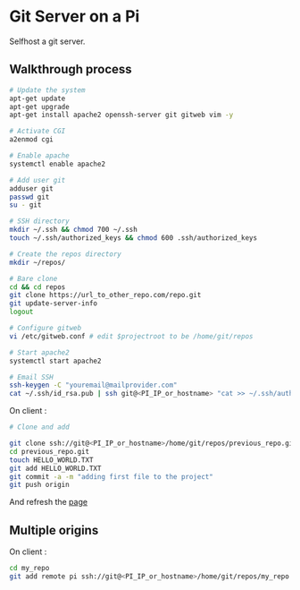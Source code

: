 # Git Server on a Pi
Selfhost a git server.

## Walkthrough process

```bash
# Update the system
apt-get update
apt-get upgrade
apt-get install apache2 openssh-server git gitweb vim -y

# Activate CGI
a2enmod cgi

# Enable apache
systemctl enable apache2

# Add user git
adduser git
passwd git
su - git

# SSH directory
mkdir ~/.ssh && chmod 700 ~/.ssh
touch ~/.ssh/authorized_keys && chmod 600 .ssh/authorized_keys

# Create the repos directory
mkdir ~/repos/

# Bare clone
cd && cd repos
git clone https://url_to_other_repo.com/repo.git
git update-server-info
logout

# Configure gitweb
vi /etc/gitweb.conf # edit $projectroot to be /home/git/repos

# Start apache2
systemctl start apache2

# Email SSH
ssh-keygen -C "youremail@mailprovider.com"
cat ~/.ssh/id_rsa.pub | ssh git@<PI_IP_or_hostname> "cat >> ~/.ssh/authorized_keys"
```

On client :
```bash
# Clone and add

git clone ssh://git@<PI_IP_or_hostname>/home/git/repos/previous_repo.git
cd previous_repo.git
touch HELLO_WORLD.TXT
git add HELLO_WORLD.TXT
git commit -a -m "adding first file to the project"
git push origin
```
And refresh the [page](http://PI_IP/gitweb)

## Multiple origins

On client :
```bash
cd my_repo
git add remote pi ssh://git@<PI_IP_or_hostname>/home/git/repos/my_repo.git
```
